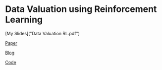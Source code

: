 # Data Valuation using Reinforcement Learning

[My Slides]("Data Valuation RL.pdf")

[Paper](https://arxiv.org/pdf/1909.11671.pdf)

[Blog](https://ai.googleblog.com/2020/10/estimating-impact-of-training-data-with.html)

[Code](https://github.com/google-research/google-research/tree/master/dvrl)




